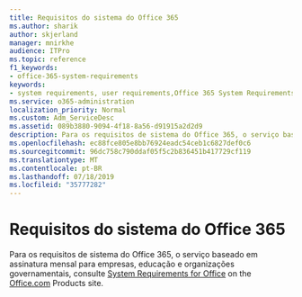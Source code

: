 ```yaml
---
title: Requisitos do sistema do Office 365
ms.author: sharik
author: skjerland
manager: mnirkhe
audience: ITPro
ms.topic: reference
f1_keywords:
- office-365-system-requirements
keywords:
- system requirements, user requirements,Office 365 System Requirements
ms.service: o365-administration
localization_priority: Normal
ms.custom: Adm_ServiceDesc
ms.assetid: 089b3880-9094-4f18-8a56-d91915a2d2d9
description: Para os requisitos de sistema do Office 365, o serviço baseado em assinatura mensal para empresas, educação e organizações governamentais, consulte System Requirements for Office on the office.com Products site.
ms.openlocfilehash: ec88fce805e8bb76924eadc54ceb1c6827def0c6
ms.sourcegitcommit: 96dc758c790ddaf05f5c2b836451b417729cf119
ms.translationtype: MT
ms.contentlocale: pt-BR
ms.lasthandoff: 07/18/2019
ms.locfileid: "35777282"
---
```

# <a name="office-365-system-requirements"></a>Requisitos do sistema do Office 365

Para os requisitos de sistema do Office 365, o serviço baseado em assinatura mensal para empresas, educação e organizações governamentais, consulte [System Requirements for Office](http://go.microsoft.com/fwlink/?LinkID=626095&amp;clcid=0x409) on the [Office.com](http://go.microsoft.com/fwlink/?LinkID=509817&amp;clcid=0x409) Products site. 
  

